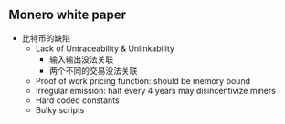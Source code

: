 ## Monero white paper
- 比特币的缺陷
  * Lack of Untraceability & Unlinkability
    + 输入输出没法关联
    + 两个不同的交易没法关联
  * Proof of work pricing function: should be memory bound
  * Irregular emission: half every 4 years may disincentivize miners
  * Hard coded constants
  * Bulky scripts
